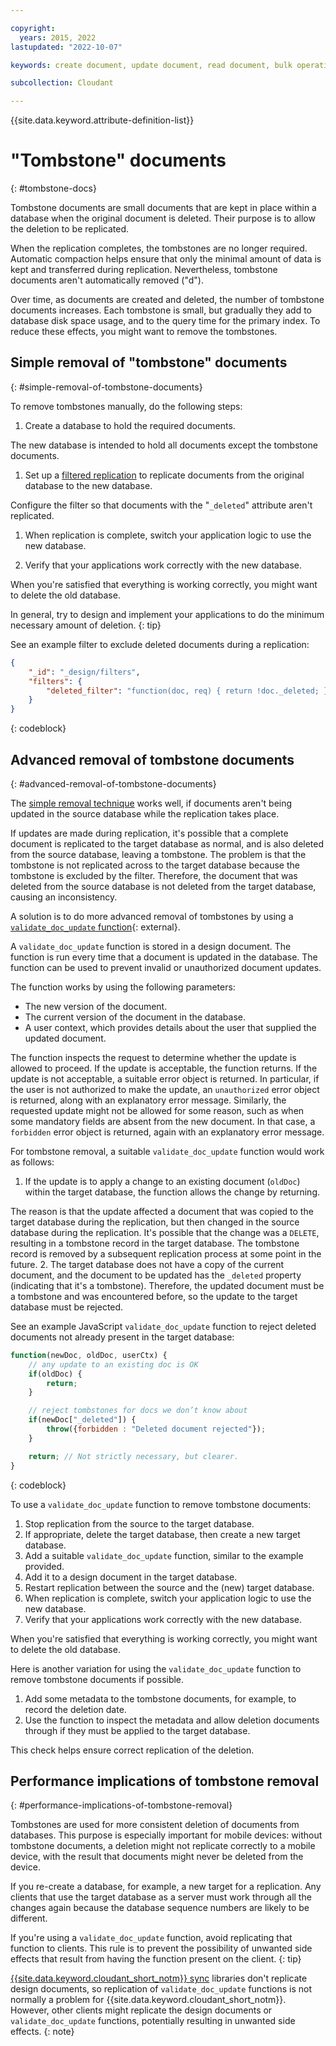 ```yaml
---

copyright:
  years: 2015, 2022
lastupdated: "2022-10-07"

keywords: create document, update document, read document, bulk operations, tombstone documents

subcollection: Cloudant

---
```


{{site.data.keyword.attribute-definition-list}}

# "Tombstone" documents
{: #tombstone-docs}

Tombstone documents are small documents that are kept in place within a database when the original document is deleted.
Their purpose is to allow the deletion to be replicated.

When the replication completes,
the tombstones are no longer required.
Automatic compaction helps ensure that only the minimal amount of data is kept and transferred during replication.
Nevertheless,
tombstone documents aren't automatically removed ("d").

Over time,
as documents are created and deleted,
the number of tombstone documents increases.
Each tombstone is small,
but gradually they add to database disk space usage,
and to the query time for the primary index.
To reduce these effects,
you might want to remove the tombstones.

## Simple removal of "tombstone" documents
{: #simple-removal-of-tombstone-documents}

To remove tombstones manually,
do the following steps:

1.	Create a database to hold the required documents.

   The new database is intended to hold all documents except the tombstone documents.
1.	Set up a [filtered replication](/docs/Cloudant?topic=Cloudant-advanced-replication#filtered-replication-adv-repl) to replicate documents from the original database to the new database.

   Configure the filter so that documents with the "`_deleted`" attribute aren't replicated.
1.	When replication is complete, switch your application logic to use the new database.

1.	Verify that your applications work correctly with the new database.

   When you're satisfied that everything is working correctly, you might want to delete the old database.

In general, try to design and implement your applications to do the minimum necessary amount of deletion.
{: tip}

See an example filter to exclude deleted documents during a replication:

```json
{
	"_id": "_design/filters",
	"filters": {
		"deleted_filter": "function(doc, req) { return !doc._deleted; };"
	}
}
```
{: codeblock}

## Advanced removal of tombstone documents
{: #advanced-removal-of-tombstone-documents}

The [simple removal technique](#simple-removal-of-tombstone-documents) works well,
if documents aren't being updated in the source database while the replication takes place.

If updates are made during replication,
it's possible that a complete document is replicated to the target database as normal,
and is also deleted from the source database,
leaving a tombstone.
The problem is that the tombstone is not replicated across to the target database 
because the tombstone is excluded by the filter.
Therefore,
the document that was deleted from the source database is not deleted from the target database,
causing an inconsistency.

A solution is to do more advanced removal of tombstones by using
a [`validate_doc_update` function](https://docs.couchdb.org/en/stable/ddocs/ddocs.html#validate-document-update-functions){: external}.

A `validate_doc_update` function is stored in a design document.
The function is run every time that a document is updated in the database.
The function can be used to prevent invalid or unauthorized document updates.

The function works by using the following parameters:

-   The new version of the document.
-   The current version of the document in the database.
-   A user context, which provides details about the user that supplied the updated document.

The function inspects the request to determine whether the update is allowed to proceed. If the update is acceptable, the function returns. If the update is not acceptable, a suitable error object is returned.
In particular, if the user is not authorized to make the update,
an `unauthorized` error object is returned, along with an explanatory error message. Similarly, the requested update might not be allowed for some reason, such as when some mandatory fields are absent from the new document. In that case, a `forbidden` error object is returned,
again with an explanatory error message.

For tombstone removal,
a suitable `validate_doc_update` function would work as follows:

1.   If the update is to apply a change to an existing document (`oldDoc`) within the target database, the function allows the change by returning.

   The reason is that the update affected a document that was copied to the target database during the replication, but then changed in the source database during the replication. 
   It's possible that the change was a `DELETE`, resulting in a tombstone record in the target database.
   The tombstone record is removed by a subsequent replication process at some point in the future.
2.   The target database does not have a copy of the current document, and the document to be updated has the `_deleted` property (indicating that it's a tombstone). Therefore, the updated document must be a tombstone and was encountered before, so the update to the target database must be rejected.

See an example JavaScript `validate_doc_update` function to reject deleted documents not already present in the target database:

```javascript
function(newDoc, oldDoc, userCtx) {
	// any update to an existing doc is OK
	if(oldDoc) {
		return;
	}

	// reject tombstones for docs we don’t know about
	if(newDoc["_deleted"]) {
		throw({forbidden : "Deleted document rejected"});
	}

	return; // Not strictly necessary, but clearer.
}
```
{: codeblock}

To use a `validate_doc_update` function to remove tombstone documents:

1.   Stop replication from the source to the target database.
1.   If appropriate, delete the target database, then create a new target database.
1.   Add a suitable `validate_doc_update` function, similar to the example provided.
1.   Add it to a design document in the target database.
1.   Restart replication between the source and the (new) target database.
1.   When replication is complete, switch your application logic to use the new database.
1.   Verify that your applications work correctly with the new database.

   When you're satisfied that everything is working correctly, you might want to delete the old database.

Here is another variation for using the `validate_doc_update` function to remove tombstone documents if possible.

1.   Add some metadata to the tombstone documents, for example, to record the deletion date.
1.   Use the function to inspect the metadata and allow deletion documents through if they must be applied to the target database.

This check helps ensure correct replication of the deletion.

## Performance implications of tombstone removal
{: #performance-implications-of-tombstone-removal}

Tombstones are used for more consistent deletion of documents from databases.
This purpose is especially important for mobile devices:
without tombstone documents,
a deletion might not replicate correctly to a mobile device,
with the result that documents might never be deleted from the device.

If you re-create a database, for example, a new target for a replication. Any clients that use the target database as a server must work through all the changes again because the database sequence numbers are likely to be different.

If you're using a `validate_doc_update` function, avoid replicating that function to clients. This rule is to prevent the possibility of unwanted side effects that result from having the function present on the client.
{: tip}

[{{site.data.keyword.cloudant_short_notm}} sync](/docs/Cloudant?topic=Cloudant-client-libraries#mobile-supported) libraries don't replicate design documents, so replication of `validate_doc_update` functions is not normally a problem for {{site.data.keyword.cloudant_short_notm}}.
However, other clients might replicate the design documents or `validate_doc_update` functions, potentially resulting in unwanted side effects.
{: note}

